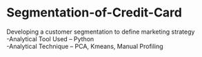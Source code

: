 # Segmentation-of-Credit-Card
Developing a customer segmentation to define marketing strategy<br>
-Analytical Tool Used – Python<br>
-Analytical Technique – PCA, Kmeans, Manual Profiling 
